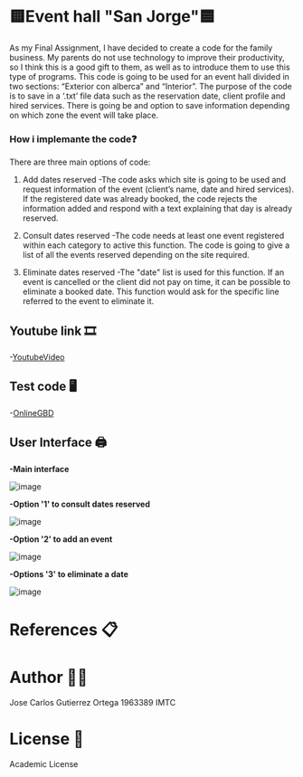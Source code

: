 #  🟨Event hall "San Jorge"🟦

As my Final Assignment, I have decided to create a code for the family business. My parents do not use technology to improve their productivity, so I think this is a good gift to them, as well as to introduce them to use this type of programs. 
This code is going to be used for an event hall divided in two sections: “Exterior con alberca” and “Interior”. The purpose of the code is to save in a ‘.txt’ file data such as the reservation date, client profile and hired services. There is going be and option to save information depending on which zone the event will take place.
 

### How i implemante the code❓

   There are three main options of code:
 
1. Add dates reserved
     -The code asks which site is going to be used and request information of the event (client’s name, date and hired services). If the registered date was already booked, the code rejects the information added and respond with a text explaining that day is already reserved.

2. Consult dates reserved
     -The code needs at least one event registered within each category to active this function. The code is going to give a list of all the events reserved depending on the site required.

3. Eliminate dates reserved
     -The "date" list is used for this function. If an event is cancelled or the client did not pay on time, it can be possible to eliminate a booked date. This function would ask for the specific line referred to the event to eliminate it. 

## Youtube link :film_strip:
-[YoutubeVideo](https://www.youtube.com/watch?v=9L2XGn1fh5o)

## Test code 🖥️
 -[OnlineGBD](https://onlinegdb.com/TGaqJMNMX)

## User Interface  🖨️

**-Main interface**

![image](https://user-images.githubusercontent.com/78566347/118746052-18871380-b81d-11eb-927b-207d51f4f18d.png)

**-Option '1' to consult dates reserved**

![image](https://user-images.githubusercontent.com/78566347/118755972-8805fe80-b82f-11eb-842a-c3206eb39913.png)



**-Option '2' to add an event**


  ![image](https://user-images.githubusercontent.com/78566347/118746187-5be18200-b81d-11eb-878b-cb3a27c99171.png)
  
  
  
**-Options '3' to eliminate a date**


  ![image](https://user-images.githubusercontent.com/78566347/118746234-74ea3300-b81d-11eb-8f2f-afa7737c37a1.png)



  
  # References 📋
  
  # Author 🙍‍♂️
  
  Jose Carlos Gutierrez Ortega 1963389 IMTC
  
  # License :receipt: 
  
  Academic License
